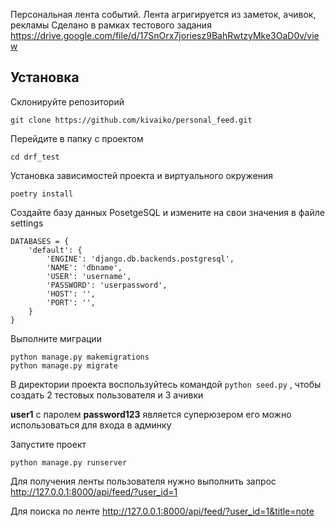 Персональная лента событий. Лента агригируется из заметок, ачивок, рекламы
Сделано в рамках тестового задания https://drive.google.com/file/d/17SnOrx7joriesz9BahRwtzyMke3OaD0v/view

## Установка
Склонируйте репозиторий
```
git clone https://github.com/kivaiko/personal_feed.git
```
Перейдите в папку с проектом
```
cd drf_test
```
Установка зависимостей проекта и виртуального окружения
```
poetry install
```
Создайте базу данных PosetgeSQL и измените на свои значения в файле settings
```
DATABASES = {
    'default': {
        'ENGINE': 'django.db.backends.postgresql',
        'NAME': 'dbname',
        'USER': 'username',
        'PASSWORD': 'userpassword',
        'HOST': '',
        'PORT': '',
    }
}
```
Выполните миграции
```
python manage.py makemigrations
python manage.py migrate  
```
В директории проекта воспользуйтесь командой `python seed.py` , чтобы создать 2 тестовых пользователя и 3 ачивки


**user1** с паролем **password123** является суперюзером
его можно использоваться для входа в админку

Запустите проект
```
python manage.py runserver
```

Для получения ленты пользователя нужно выполнить запрос
http://127.0.0.1:8000/api/feed/?user_id=1

Для поиска по ленте 
http://127.0.0.1:8000/api/feed/?user_id=1&title=note
